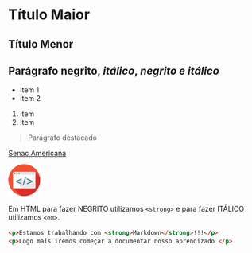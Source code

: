 <!-- Bora começar -->
<!-- Markdown -->

# Título Maior
## Título Menor

Parágrafo **negrito**, *itálico*, ***negrito e itálico***
--- 
- item 1
- item 2

1. item
2. item

>Parágrafo destacado

[Senac Americana](https://sp.senac.br/americana)

![ícone dev](icon.png)

Em HTML para fazer NEGRITO utilizamos `<strong>`
 e para fazer ITÁLICO utilizamos `<em>`.

 ```html
<p>Estamos trabalhando com <strong>Markdown</strong>!!!</p>
<p>Logo mais iremos começar a documentar nosso aprendizado </p>
```
